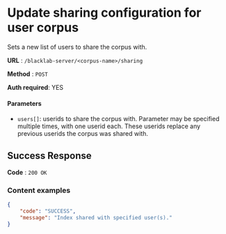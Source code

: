 # Update sharing configuration for user corpus

Sets a new list of users to share the corpus with.

**URL** : `/blacklab-server/<corpus-name>/sharing`

**Method** : `POST`

**Auth required**: YES

#### Parameters

- `users[]`: userids to share the corpus with. Parameter may be specified multiple times, with one userid each. These userids replace any previous userids the corpus was shared with.

## Success Response

**Code** : `200 OK`

### Content examples

```json
{
    "code": "SUCCESS",
    "message": "Index shared with specified user(s)."
}
```
